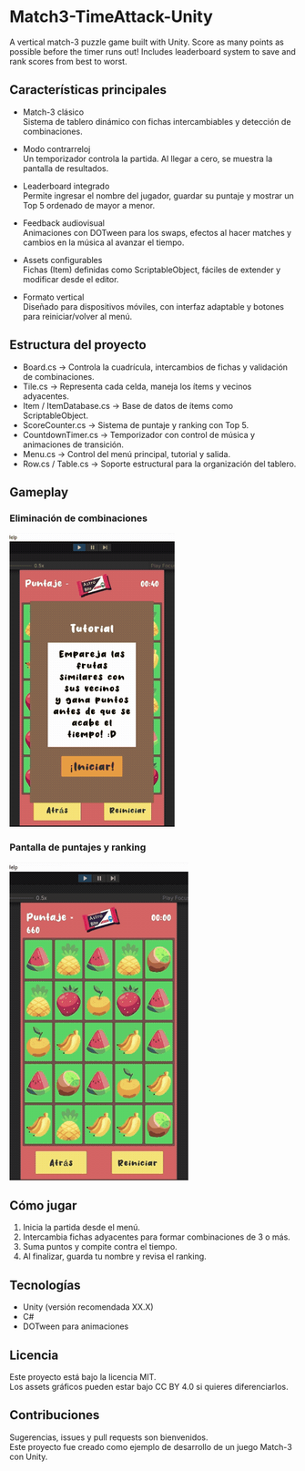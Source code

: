 # Match3-TimeAttack-Unity
A vertical match-3 puzzle game built with Unity. Score as many points as possible before the timer runs out! Includes leaderboard system to save and rank scores from best to worst.

## Características principales

- Match-3 clásico  
  Sistema de tablero dinámico con fichas intercambiables y detección de combinaciones.

- Modo contrarreloj  
  Un temporizador controla la partida. Al llegar a cero, se muestra la pantalla de resultados.

- Leaderboard integrado  
  Permite ingresar el nombre del jugador, guardar su puntaje y mostrar un Top 5 ordenado de mayor a menor.

- Feedback audiovisual  
  Animaciones con DOTween para los swaps, efectos al hacer matches y cambios en la música al avanzar el tiempo.

- Assets configurables  
  Fichas (Item) definidas como ScriptableObject, fáciles de extender y modificar desde el editor.

- Formato vertical  
  Diseñado para dispositivos móviles, con interfaz adaptable y botones para reiniciar/volver al menú.

## Estructura del proyecto

- Board.cs → Controla la cuadrícula, intercambios de fichas y validación de combinaciones.  
- Tile.cs → Representa cada celda, maneja los ítems y vecinos adyacentes.  
- Item / ItemDatabase.cs → Base de datos de ítems como ScriptableObject.  
- ScoreCounter.cs → Sistema de puntaje y ranking con Top 5.  
- CountdownTimer.cs → Temporizador con control de música y animaciones de transición.  
- Menu.cs → Control del menú principal, tutorial y salida.  
- Row.cs / Table.cs → Soporte estructural para la organización del tablero.

## Gameplay

### Eliminación de combinaciones
![](docs/gifs/playing_1.1.gif)

### Pantalla de puntajes y ranking
![](docs/gifs/playing_2.gif)

## Cómo jugar

1. Inicia la partida desde el menú.  
2. Intercambia fichas adyacentes para formar combinaciones de 3 o más.  
3. Suma puntos y compite contra el tiempo.  
4. Al finalizar, guarda tu nombre y revisa el ranking.  

## Tecnologías

- Unity (versión recomendada XX.X)  
- C#  
- DOTween para animaciones  

## Licencia

Este proyecto está bajo la licencia MIT.  
Los assets gráficos pueden estar bajo CC BY 4.0 si quieres diferenciarlos.  

## Contribuciones

Sugerencias, issues y pull requests son bienvenidos.  
Este proyecto fue creado como ejemplo de desarrollo de un juego Match-3 con Unity.

